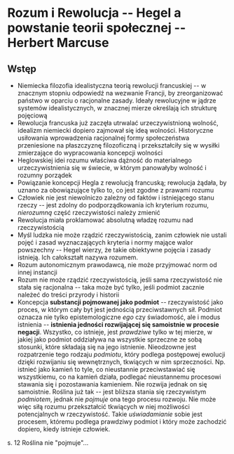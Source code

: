 
# Rozum i Rewolucja -- Hegel a powstanie teorii społecznej -- Herbert Marcuse

## Wstęp

- Niemiecka filozofia idealistyczna teorią rewolucji francuskiej -- w znacznym 
stopniu odpowiedź na wezwanie Francji, by zreorganizować państwo w oparciu 
o racjonalne zasady. Ideały rewolucyjne w jądrze systemów idealistycznych, 
w znacznej mierze określają ich strukturę pojęciową
- Rewolucja francuska już zaczęła utrwalać urzeczywistnioną wolność, idealizm 
niemiecki dopiero zajmował się ideą wolności. Historyczne usiłowania 
wprowadzenia racjonalnej formy społeczeństwa przeniesione na płaszczyznę 
filozoficzną i przekształciły się w wysiłki zmierzające do wypracowania 
koncepcji wolności
- Heglowskiej idei rozumu właściwa dążność do materialnego urzeczywistnienia się 
w świecie, w którym panowałyby wolność i rozumny porządek
- Powiązanie koncepcji Hegla z rewolucją francuską; rewolucja żądała, by uznano 
za obowiązujące tylko to, co jest zgodne z prawami rozumu
- Człowiek nie jest niewolniczo zależny od faktów i istniejącego stanu rzeczy -- 
jest zdolny do podporządkowania ich kryterium rozumu, *nierozumną* część 
rzeczywistości należy zmienić
- Rewolucja miała proklamować absolutną władzę rozumu nad rzeczywistością
- Myśl ludzka nie może rządzić rzeczywistością, zanim człowiek nie ustali pojęć 
i zasad wyznaczających kryteria i normy mające walor powszechny -- Hegel wierzy, 
że takie obiektywne pojęcia i zasady istnieją. Ich całokształt nazywa rozumem.
- Rozum autonomicznym prawodawcą, nie może przyjmować norm od innej instancji
- Rozum nie może rządzić rzeczywistością, jeśli sama rzeczywistość nie stała się 
racjonalna -- taka może być tylko, jeśli podmiot zacznie należeć do treści 
przyrody i historii
- Koncepcja **substancji pojmowanej jako podmiot** -- rzeczywistość jako proces, 
w którym cały byt jest jednością przeciwstawnych sił. Podmiot oznacza nie tylko 
epistemologiczne *ego* czy świadomość, ale i modus istnienia -- **istnienia 
jedności rozwijającej się samoistnie w procesie negacji**. Wszystko, co 
istnieje, jest *prawdziwe* tylko w tej mierze, w jakiej jako podmiot oddziaływa 
na wszystkie sprzeczne ze sobą stosunki, które składają się na jego istnienie. 
Nieodzowne jest rozpatrzenie tego rodzaju *podmiotu*, który podlega postępowej 
ewolucji dzięki rozwijaniu się wewnętrznych, tkwiących w nim sprzeczności. Np. 
istnieć jako kamień to tyle, co nieustannie przeciwstawiać się wszystkiemu, co 
na kamień działa, podlegać nieustannemu procesowi stawania się i pozostawania 
kamieniem. Nie rozwija jednak on się samoistnie. Roślina już tak -- jest bliższa 
stania się rzeczywistym *podmiotem*, jednak nie *pojmuje* ona tego procesu 
rozwoju. Nie może więc siłą rozumu przekształcić tkwiących w niej możliwości 
potencjalnych w rzeczywistość. Takie *uświadamianie* sobie jest procesem, 
któremu podlega prawdziwy podmiot i który może zachodzić dopiero, kiedy istnieje 
człowiek.


s. 12 Roślina nie "pojmuje"...
























